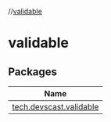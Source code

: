 //[validable](index.md)

# validable

## Packages

| Name |
|---|
| [tech.devscast.validable](validable/tech.devscast.validable/index.md) |
